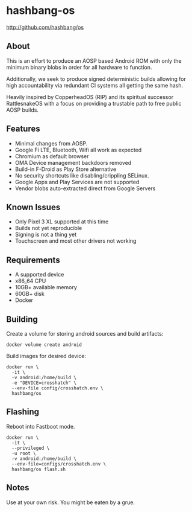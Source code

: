 # hashbang-os #

<http://github.com/hashbang/os>

## About ##

This is an effort to produce an AOSP based Android ROM with only the minimum
binary blobs in order for all hardware to function.

Additionally, we seek to produce signed deterministic builds allowing for high
accountability via redundant CI systems all getting the same hash.

Heavily inspired by CopperheadOS (RIP) and its spiritual successor
RattlesnakeOS with a focus on providing a trustable path to free public AOSP
builds.

## Features ##

  * Minimal changes from AOSP.
  * Google Fi LTE, Bluetooth, Wifi all work as expected
  * Chromium as default browser
  * OMA Device management backdoors removed
  * Build-in F-Droid as Play Store alternative
  * No security shortcuts like disabling/crippling SELinux.
  * Google Apps and Play Services are not supported
  * Vendor blobs auto-extracted direct from Google Servers

## Known Issues ##

  * Only Pixel 3 XL supported at this time
  * Builds not yet reproducible
  * Signing is not a thing yet
  * Touchscreen and most other drivers not working

## Requirements ##

 * A supported device
 * x86_64 CPU
 * 10GB+ available memory
 * 60GB+ disk
 * Docker

## Building ##

Create a volume for storing android sources and build artifacts:
```
docker volume create android
```

Build images for desired device:
```
docker run \
  -it \
  -v android:/home/build \
  -e "DEVICE=crosshatch" \
  --env-file config/crosshatch.env \
  hashbang/os
```

## Flashing ##

Reboot into Fastboot mode.

```
docker run \
  -it \
  --privileged \
  -u root \
  -v android:/home/build \
  --env-file=configs/crosshatch.env \
  hashbang/os flash.sh
```

## Notes ##

Use at your own risk. You might be eaten by a grue.
